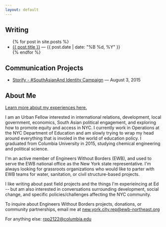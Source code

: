 ```yaml
---
layout: default
---
```


## Writing

<ul>
    {% for post in site.posts %}
    <li>
        <a href="{{ post.url }}" title="Permanent link to: '{{ post.title }}'">{{ post.title }}</a>
        &mdash;
        <time class="post__date" datetime="{{ post.date | date: "%Y-%m-%d" }}" pubdate="">{{ post.date | date: "%B %d, %Y"  }}</time>
    </li>
    {% endfor %}
</ul>

## Communication Projects

 - [Storify - #SouthAsianAnd Identity Campaign](https://storify.com/SouthAsianAnd/southasianand-identity-campaign) &mdash; August 3, 2015

## About Me

[Learn more about my experiences here.](/resume.pdf)

I am an Urban Fellow interested in international relations, development, local government, economics, South Asian political engagement, and exploring how to promote equity and access in NYC. I currently work in Operations at the NYC Department of Education and am slowly trying to wrap my head around everything that is involed in the world of education policy. I graduated from Columbia University in 2015, studying chemical engineering and political science.

I'm an active member of Engineers Without Borders (EWB), and used to serve the EWB national office as the New York state representative. I'm always looking for grassroots organizations who would like to parter with EWB teams for water, sanitation, or civil structure-based projects.

I like writing about past field projects and the things I'm experieincing at Ed -- but am also interested in conversations surrounding development, social change, and specific policies/challenges affecting the NYC community.

To inquire about Engineers Without Borders projects, donations, or community partnerships, email me at new.york.city.rep@ewb-northeast.org

For anything else: rpp2122@columbia.edu
